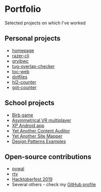 # Portfolio
Selected projects on which I've worked

## Personal projects
- [homepage](https://github.com/LoLei/lolei.github.io)
- [razer-cli](https://github.com/LoLei/razer-cli)
- [gryibwc](https://github.com/LoLei/gryibwc)
- [tug-overlap-checker](https://github.com/LoLei/tug-overlap-checker)
- [toc-web](https://github.com/LoLei/toc-web)
- [dotfiles](https://github.com/LoLei/dotfiles)
- [hl2-counter](https://github.com/LoLei/hl2-counter)
- [got-counter](https://github.com/LoLei/got-counter)

## School projects
- [Birb game](https://tulsd.itch.io/birb)
- [Asymmetrical VR multiplayer](https://tulsd.itch.io/gdd2)
- [XP Android app](https://github.com/LoLei/sw-ss16)
- [Yet Another Content Auditor](https://github.com/LoLei/YACA)
- [Yet Another Site Mapper](https://github.com/LoLei/YASM)
- [Design Patterns Examples](https://github.com/LoLei/design-patterns-examples)

## Open-source contributions
- [pywal](https://github.com/dylanaraps/pywal)
- [rtv](https://github.com/michael-lazar/rtv)
- [Hacktoberfest 2019](https://hacktoberfest.digitalocean.com)
- Several others - check my [GitHub profile](https://github.com/LoLei)
